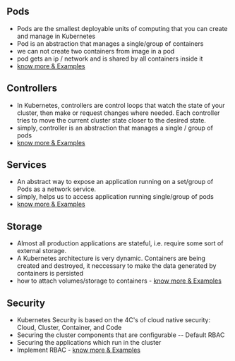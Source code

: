 ## Pods
* Pods are the smallest deployable units of computing that you can create and manage in Kubernetes
* Pod is an abstraction that manages a single/group of containers 
* we can not create two containers from image in a pod 
* pod gets an ip / network and is shared by all containers inside it 
* [know more & Examples](https://github.com/lerndevops/educka/tree/master/pods)


## Controllers
* In Kubernetes, controllers are control loops that watch the state of your cluster, then make or request changes where needed. Each controller tries to move the current cluster state closer to the desired state.
* simply, controller is an abstraction that manages a single / group of pods 
* [know more & Examples](https://github.com/lerndevops/educka/tree/master/controllers)

## Services
* An abstract way to expose an application running on a set/group of Pods as a network service.
* simply, helps us to access application running single/group of pods
* [know more & Examples](https://github.com/lerndevops/educka/tree/master/services-networks)

## Storage
* Almost all production applications are stateful, i.e. require some sort of external storage. 
* A Kubernetes architecture is very dynamic. Containers are being created and destroyed, it neccessary to make the data generated by containers is persisted
* how to attach volumes/storage to containers - [know more & Examples](https://github.com/lerndevops/educka/tree/master/storage)

## Security
* Kubernetes Security is based on the 4C's of cloud native security: Cloud, Cluster, Container, and Code
* Securing the cluster components that are configurable -- Default RBAC
* Securing the applications which run in the cluster
* Implement RBAC - [know more & Examples](https://github.com/lerndevops/educka/tree/master/security)
